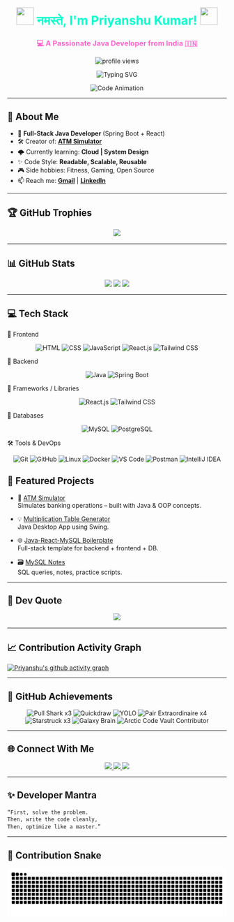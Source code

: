 <!-- GLOW + FADE-IN PROFILE WITH ANIMATION -->

<!-- GLOW + FADE-IN PROFILE WITH ANIMATION -->

<h1 align="center">
  <img src="https://media.giphy.com/media/hvRJCLFzcasrR4ia7z/giphy.gif" width="40px" height="40px"/>
  <span style="color:#00ffcc; animation: fadeIn 2s ease-in-out;">नमस्ते, I'm <b>Priyanshu Kumar</b>!</span>
  <img src="https://media.giphy.com/media/hvRJCLFzcasrR4ia7z/giphy.gif" width="40px" height="40px"/>
</h1>

<h3 align="center" style="color:#ff66cc;">💻 A Passionate Java Developer from India 🇮🇳</h3>

<p align="center">
  <img src="https://komarev.com/ghpvc/?username=priyanshu23565&label=Profile%20views&color=0e75b6&style=flat" alt="profile views" />
</p>

<p align="center">
  <img src="https://readme-typing-svg.demolab.com?font=Fira+Code&weight=500&size=24&duration=3000&pause=1000&color=00FFAA&center=true&vCenter=true&width=700&lines=Java+%7C+Spring+Boot+%7C+Microservices;DSA+%7C+Problem+Solver;Open+Source+Contributor;Always+Learning+New+Tech" alt="Typing SVG"/>
</p>

<p align="center">
  <img src="https://media.giphy.com/media/L1R1tvI9svkIWwpVYr/giphy.gif" width="400" alt="Code Animation"/>
</p>

---

## 🚀 About Me

- 🎯 **Full-Stack Java Developer** (Spring Boot + React)
- 🛠️ Creator of: **[ATM Simulator](https://github.com/priyanshu23565/atm-simulator)**
- 🌩️ Currently learning: **Cloud | System Design**
- ✨ Code Style: **Readable, Scalable, Reusable**
- 🎮 Side hobbies: Fitness, Gaming, Open Source
- 📫 Reach me: **[Gmail](mailto:priyanshukumar23565@gmail.com)** | **[LinkedIn](https://www.linkedin.com/in/priyanshu-kumar-6841b2227/)**

---

## 🏆 GitHub Trophies

<p align="center">
  <img src="https://github-profile-trophy.vercel.app/?username=priyanshu23565&theme=algolia&no-bg=true&no-frame=true" />
</p>

---

## 📊 GitHub Stats

<div align="center">
  <img src="https://github-readme-stats.vercel.app/api?username=priyanshu23565&show_icons=true&theme=tokyonight&hide_border=true&border_radius=12&count_private=true" width="48%"/>
  <img src="https://github-readme-streak-stats.herokuapp.com?user=priyanshu23565&theme=tokyonight&hide_border=true" width="48%"/>
  <img src="https://github-readme-stats.vercel.app/api/top-langs/?username=priyanshu23565&layout=compact&theme=tokyonight&hide_border=true" width="48%"/>
</div>

---


## 💻 Tech Stack

🎨 Frontend
<p align="center"> <img src="https://skillicons.dev/icons?i=html" title="HTML" /> <img src="https://skillicons.dev/icons?i=css" title="CSS" /> <img src="https://skillicons.dev/icons?i=js" title="JavaScript" /> <img src="https://skillicons.dev/icons?i=react" title="React.js" /> <img src="https://skillicons.dev/icons?i=tailwind" title="Tailwind CSS" /> </p>
🧱 Backend
<p align="center"> <img src="https://skillicons.dev/icons?i=java" title="Java" /> <img src="https://skillicons.dev/icons?i=spring" title="Spring Boot" /> </p>
🧩 Frameworks / Libraries
<p align="center"> <img src="https://skillicons.dev/icons?i=react" title="React.js" /> <img src="https://skillicons.dev/icons?i=tailwind" title="Tailwind CSS" /> </p>
💾 Databases
<p align="center"> <img src="https://skillicons.dev/icons?i=mysql" title="MySQL" /> <img src="https://skillicons.dev/icons?i=postgres" title="PostgreSQL" /> </p>
🛠️ Tools & DevOps
<p align="center"> <img src="https://skillicons.dev/icons?i=git" title="Git" /> <img src="https://skillicons.dev/icons?i=github" title="GitHub" /> <img src="https://skillicons.dev/icons?i=linux" title="Linux" /> <img src="https://skillicons.dev/icons?i=docker" title="Docker" /> <img src="https://skillicons.dev/icons?i=vscode" title="VS Code" /> <img src="https://skillicons.dev/icons?i=postman" title="Postman" /> <img src="https://skillicons.dev/icons?i=intellij" title="IntelliJ IDEA" /> </p>




## 📌 Featured Projects

- 🔧 [ATM Simulator](https://github.com/priyanshu23565/atm-simulator)  
  Simulates banking operations – built with Java & OOP concepts.
  
- 💡 [Multiplication Table Generator](https://github.com/priyanshu23565/multiplication-table)  
  Java Desktop App using Swing.
  
- 🌐 [Java-React-MySQL Boilerplate](https://github.com/priyanshu23565/java-react-mysql)  
  Full-stack template for backend + frontend + DB.
  
- 🗃️ [MySQL Notes](https://github.com/Priyanshu23565/Programming/tree/main/MYSQL)  
  SQL queries, notes, practice scripts.

---

## 🧠 Dev Quote

<p align="center">
  <img src="https://quotes-github-readme.vercel.app/api?type=horizontal&theme=tokyonight" />
</p>

---

## 📈 Contribution Activity Graph

[![Priyanshu's github activity graph](https://github-readme-activity-graph.cyclic.app/graph?username=priyanshu23565&bg_color=0d1117&color=00ffcc&line=00ccff&point=ffffff&area=true&hide_border=true)](https://github.com/ashutosh00710/github-readme-activity-graph)

---
## 🏅 GitHub Achievements

<p align="center">
  <img src="https://github.githubassets.com/images/modules/profile/achievements/pull-shark-default.png" width="80" title="Pull Shark x3"/>
  <img src="https://github.githubassets.com/images/modules/profile/achievements/quickdraw-default.png" width="80" title="Quickdraw"/>
  <img src="https://github.githubassets.com/images/modules/profile/achievements/yolo-default.png" width="80" title="YOLO"/>
  <img src="https://github.githubassets.com/images/modules/profile/achievements/pair-extraordinaire-default.png" width="80" title="Pair Extraordinaire x4"/>
  <img src="https://github.githubassets.com/images/modules/profile/achievements/starstruck-default.png" width="80" title="Starstruck x3"/>
  <img src="https://github.githubassets.com/images/modules/profile/achievements/galaxy-brain-default.png" width="80" title="Galaxy Brain"/>
  <img src="https://github.githubassets.com/images/modules/profile/achievements/arctic-code-vault-contributor-default.png" width="80" title="Arctic Code Vault Contributor"/>
</p>



---

## 🌐 Connect With Me

<p align="center">
  <a href="https://www.linkedin.com/in/priyanshu-kumar-6841b2227/">
    <img src="https://img.shields.io/badge/LinkedIn-%230077B5.svg?&style=for-the-badge&logo=linkedin&logoColor=white"/>
  </a>
  <a href="https://www.instagram.com/__priyanshu622__/">
    <img src="https://img.shields.io/badge/Instagram-%23E4405F.svg?&style=for-the-badge&logo=instagram&logoColor=white"/>
  </a>
  <a href="mailto:priyanshukumar23565@gmail.com">
    <img src="https://img.shields.io/badge/Gmail-%23D14836.svg?&style=for-the-badge&logo=gmail&logoColor=white"/>
  </a>
</p>

---

## ✨ Developer Mantra

```bash
“First, solve the problem.
Then, write the code cleanly,
Then, optimize like a master.”

```

---

## 🐍 Contribution Snake

<p align="center">
  <img src="https://github.com/priyanshu23565/priyanshu23565/blob/output/github-contribution-grid-snake.svg" />
</p>



